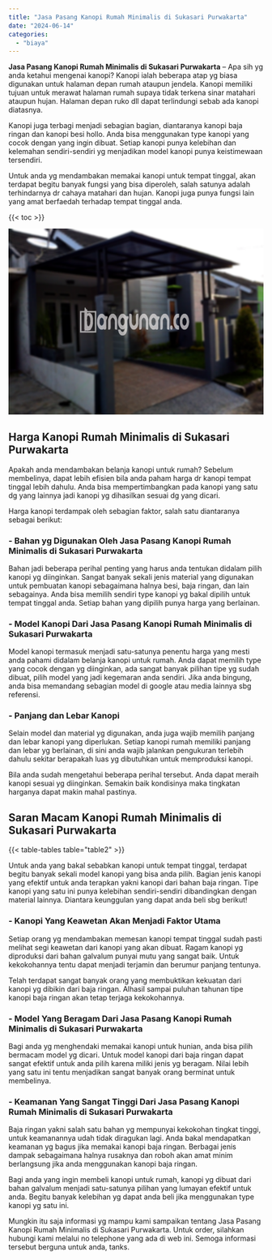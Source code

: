 ```yaml
---
title: "Jasa Pasang Kanopi Rumah Minimalis di Sukasari Purwakarta"
date: "2024-06-14"
categories: 
  - "biaya"
---
```


**Jasa Pasang Kanopi Rumah Minimalis di Sukasari Purwakarta** – Apa sih yg anda ketahui mengenai kanopi? Kanopi ialah beberapa atap yg biasa digunakan untuk halaman depan rumah ataupun jendela. Kanopi memiliki tujuan untuk merawat halaman rumah supaya tidak terkena sinar matahari ataupun hujan. Halaman depan ruko dll dapat terlindungi sebab ada kanopi diatasnya.

Kanopi juga terbagi menjadi sebagian bagian, diantaranya kanopi baja ringan dan kanopi besi hollo. Anda bisa menggunakan type kanopi yang cocok dengan yang ingin dibuat. Setiap kanopi punya kelebihan dan kelemahan sendiri-sendiri yg menjadikan model kanopi punya keistimewaan tersendiri.

Untuk anda yg mendambakan memakai kanopi untuk tempat tinggal, akan terdapat begitu banyak fungsi yang bisa diperoleh, salah satunya adalah terhindarnya dr cahaya matahari dan hujan. Kanopi juga punya fungsi lain yang amat berfaedah terhadap tempat tinggal anda.

{{< toc >}}

![Jasa Pasang Kanopi Rumah Minimalis di Sukasari Purwakarta](/images/harga-kanopi-minimalis-48.png)

## Harga Kanopi Rumah Minimalis di Sukasari Purwakarta

Apakah anda mendambakan belanja kanopi untuk rumah? Sebelum membelinya, dapat lebih efisien bila anda paham harga dr kanopi tempat tinggal lebih dahulu. Anda bisa mempertimbangkan pada kanopi yang satu dg yang lainnya jadi kanopi yg dihasilkan sesuai dg yang dicari.

Harga kanopi terdampak oleh sebagian faktor, salah satu diantaranya sebagai berikut:

### \- Bahan yg Digunakan Oleh Jasa Pasang Kanopi Rumah Minimalis di Sukasari Purwakarta

Bahan jadi beberapa perihal penting yang harus anda tentukan didalam pilih kanopi yg diinginkan. Sangat banyak sekali jenis material yang digunakan untuk pembuatan kanopi sebagaimana halnya besi, baja ringan, dan lain sebagainya. Anda bisa memilih sendiri type kanopi yg bakal dipilih untuk tempat tinggal anda. Setiap bahan yang dipilih punya harga yang berlainan.

### \- Model Kanopi Dari Jasa Pasang Kanopi Rumah Minimalis di Sukasari Purwakarta

Model kanopi termasuk menjadi satu-satunya penentu harga yang mesti anda pahami didalam belanja kanopi untuk rumah. Anda dapat memilih type yang cocok dengan yg diinginkan, ada sangat banyak pilihan tipe yg sudah dibuat, pilih model yang jadi kegemaran anda sendiri. Jika anda bingung, anda bisa memandang sebagian model di google atau media lainnya sbg referensi.

### \- Panjang dan Lebar Kanopi

Selain model dan material yg digunakan, anda juga wajib memilih panjang dan lebar kanopi yang diperlukan. Setiap kanopi rumah memiliki panjang dan lebar yg berlainan, di sini anda wajib jalankan pengukuran terlebih dahulu sekitar berapakah luas yg dibutuhkan untuk memproduksi kanopi.

Bila anda sudah mengetahui beberapa perihal tersebut. Anda dapat meraih kanopi sesuai yg diinginkan. Semakin baik kondisinya maka tingkatan harganya dapat makin mahal pastinya.

## Saran Macam Kanopi Rumah Minimalis di Sukasari Purwakarta

{{< table-tables table="table2" >}}

Untuk anda yang bakal sebabkan kanopi untuk tempat tinggal, terdapat begitu banyak sekali model kanopi yang bisa anda pilih. Bagian jenis kanopi yang efektif untuk anda terapkan yakni kanopi dari bahan baja ringan. Tipe kanopi yang satu ini punya kelebihan sendiri-sendiri dibandingkan dengan material lainnya. Diantara keunggulan yang dapat anda beli sbg berikut!

### \- Kanopi Yang Keawetan Akan Menjadi Faktor Utama

Setiap orang yg mendambakan memesan kanopi tempat tinggal sudah pasti melihat segi keawetan dari kanopi yang akan dibuat. Ragam kanopi yg diproduksi dari bahan galvalum punyai mutu yang sangat baik. Untuk kekokohannya tentu dapat menjadi terjamin dan berumur panjang tentunya.

Telah terdapat sangat banyak orang yang membuktikan kekuatan dari kanopi yg dibikin dari baja ringan. Alhasil sampai puluhan tahunan tipe kanopi baja ringan akan tetap terjaga kekokohannya.

### \- Model Yang Beragam Dari Jasa Pasang Kanopi Rumah Minimalis di Sukasari Purwakarta

Bagi anda yg menghendaki memakai kanopi untuk hunian, anda bisa pilih bermacam model yg dicari. Untuk model kanopi dari baja ringan dapat sangat efektif untuk anda pilih karena miliki jenis yg beragam. Nilai lebih yang satu ini tentu menjadikan sangat banyak orang berminat untuk membelinya.

### \- Keamanan Yang Sangat Tinggi Dari Jasa Pasang Kanopi Rumah Minimalis di Sukasari Purwakarta

Baja ringan yakni salah satu bahan yg mempunyai kekokohan tingkat tinggi, untuk keamanannya udah tidak diragukan lagi. Anda bakal mendapatkan keamanan yg bagus jika memakai kanopi baja ringan. Berbagai jenis dampak sebagaimana halnya rusaknya dan roboh akan amat minim berlangsung jika anda menggunakan kanopi baja ringan.

Bagi anda yang ingin membeli kanopi untuk rumah, kanopi yg dibuat dari bahan galvalum menjadi satu-satunya pilihan yang lumayan efektif untuk anda. Begitu banyak kelebihan yg dapat anda beli jika menggunakan type kanopi yg satu ini.

Mungkin itu saja informasi yg mampu kami sampaikan tentang Jasa Pasang Kanopi Rumah Minimalis di Sukasari Purwakarta. Untuk order, silahkan hubungi kami melalui no telephone yang ada di web ini. Semoga informasi tersebut berguna untuk anda, tanks.
